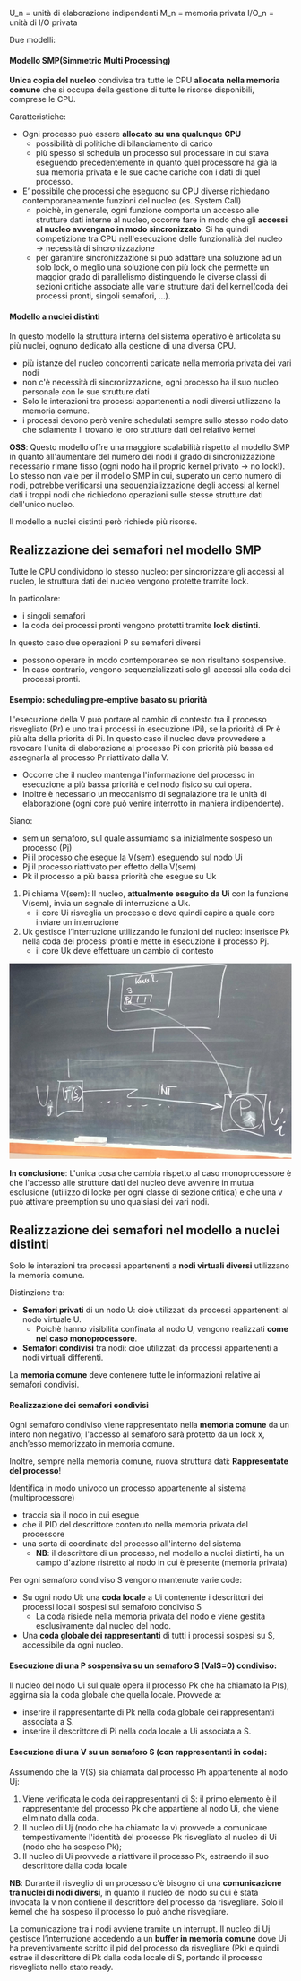 U_n = unità di elaborazione indipendenti
    M_n     = memoria privata
    I/O_n   = unità di I/O privata

Due modelli:
    
#### Modello SMP(Simmetric Multi Processing)
__Unica copia del nucleo__ condivisa tra tutte le CPU __allocata nella memoria comune__ che si occupa della gestione di tutte le risorse disponibili, comprese le CPU.

Caratteristiche:
- Ogni processo può essere __allocato su una qualunque CPU__
    - possibilità di politiche di bilanciamento di carico
    - più spesso si schedula un processo sul processare in cui stava eseguendo precedentemente in quanto quel processore ha già la sua memoria privata e le sue cache cariche con i dati di quel processo.
- E’ possibile che processi che eseguono su CPU diverse richiedano contemporaneamente funzioni del nucleo (es. System Call)
    - poichè, in generale, ogni funzione comporta un accesso alle strutture dati interne al nucleo, occorre fare in modo che gli __accessi al nucleo avvengano in modo sincronizzato__. Si ha quindi competizione tra CPU nell'esecuzione delle funzionalità del nucleo → necessità di sincronizzazione
    - per garantire sincronizzazione si può adattare una soluzione ad un solo lock, o meglio una soluzione con più lock che permette un maggior grado di parallelismo distinguendo le diverse classi di sezioni critiche associate alle varie strutture dati del kernel(coda dei processi pronti, singoli semafori, ...).

#### Modello a nuclei distinti
In questo modello la struttura interna del sistema operativo è articolata su più nuclei, ognuno dedicato alla gestione di una diversa CPU.
- più istanze del nucleo concorrenti caricate nella memoria privata dei vari nodi
- non c'è necessità di sincronizzazione, ogni processo ha il suo nucleo personale con le sue strutture dati
- Solo le interazioni tra processi appartenenti a nodi diversi utilizzano la memoria comune.
- i processi devono però venire schedulati sempre sullo stesso nodo dato che solamente li trovano le loro strutture dati del relativo kernel 

__OSS__: Questo modello offre una maggiore scalabilità rispetto al modello SMP in quanto all'aumentare del numero dei nodi il grado di sincronizzazione necessario rimane fisso (ogni nodo ha il proprio kernel privato -> no lock!). Lo stesso non vale per il modello SMP in cui, superato un certo numero di nodi, potrebbe verificarsi una sequenzializzazione degli accessi al kernel dati i troppi nodi che richiedono operazioni sulle stesse strutture dati dell'unico nucleo.

Il modello a nuclei distinti però richiede più risorse.

## Realizzazione dei semafori nel modello SMP
Tutte le CPU condividono lo stesso nucleo: per sincronizzare gli accessi al nucleo, le struttura dati del nucleo vengono protette tramite lock.

In particolare:
- i singoli semafori
- la coda dei processi pronti
vengono protetti tramite __lock distinti__.

In questo caso due operazioni P su semafori diversi
- possono operare in modo contemporaneo se non risultano sospensive.
- In caso contrario, vengono sequenzializzati solo gli accessi alla coda dei processi pronti.

#### Esempio: scheduling pre-emptive basato su priorità 
L'esecuzione della V può portare al cambio di contesto tra il processo risvegliato (Pr) e uno tra i processi in esecuzione (Pi), se la priorità di Pr è più alta della priorità di Pi. In questo caso il nucleo deve provvedere a revocare l'unità di elaborazione al processo Pi con priorità più bassa ed assegnarla al processo Pr riattivato dalla V.

- Occorre che il nucleo mantenga l'informazione del processo in esecuzione a più bassa priorità e del nodo fisico su cui opera.
- Inoltre è necessario un meccanismo di segnalazione tra le unità di elaborazione (ogni core può venire interrotto in maniera indipendente).

Siano:
- sem un semaforo, sul quale assumiamo sia inizialmente sospeso un processo (Pj)
- Pi il processo che esegue la V(sem) eseguendo sul nodo Ui
- Pj il processo riattivato per effetto della V(sem)
- Pk il processo a più bassa priorità che esegue su Uk

1. Pi chiama V(sem): Il nucleo, __attualmente eseguito da Ui__ con la funzione V(sem), invia un segnale di interruzione a Uk.
    - il core Ui risveglia un processo e deve quindi capire a quale core inviare un interruzione 
2. Uk gestisce l’interruzione utilizzando le funzioni del nucleo: inserisce Pk nella coda dei processi pronti e mette in esecuzione il processo Pj.
    - il core Uk deve effettuare un cambio di contesto

![alt text](immagini/interruzione_inter-core.png)

__In conclusione__: L'unica cosa che cambia rispetto al caso monoprocessore è che l'accesso alle strutture dati del nucleo deve avvenire in mutua esclusione (utilizzo di locke per ogni classe di sezione critica) e che una v può attivare preemption su uno qualsiasi dei vari nodi. 

## Realizzazione dei semafori nel modello a nuclei distinti
Solo le interazioni tra processi appartenenti a __nodi virtuali diversi__ utilizzano la memoria comune.

Distinzione tra:
- __Semafori privati__ di un nodo U: cioè utilizzati da processi appartenenti al nodo virtuale U.
    - Poichè hanno visibilità confinata al nodo U, vengono realizzati __come nel caso monoprocessore__.
- __Semafori condivisi__ tra nodi: cioè utilizzati da processi appartenenti a nodi virtuali differenti.

La __memoria comune__ deve contenere tutte le informazioni relative ai semafori condivisi.

#### Realizzazione dei semafori condivisi
Ogni semaforo condiviso viene rappresentato nella __memoria comune__ da un intero non negativo; l'accesso al semaforo sarà protetto da un lock x,
anch’esso memorizzato in memoria comune.

Inoltre, sempre nella memoria comune, nuova struttura dati: __Rappresentate del processo__!

Identifica in modo univoco un processo appartenente al sistema (multiprocessore)
- traccia sia il nodo in cui esegue
- che il PID del descrittore contenuto nella memoria privata del processore
- una sorta di coordinate del processo all'interno del sistema
    - __NB__: il descrittore di un processo, nel modello a nuclei distinti, ha un campo d'azione ristretto al nodo in cui è presente (memoria privata) 

Per ogni semaforo condiviso S vengono mantenute varie code:
- Su ogni nodo Ui: una __coda locale__ a Ui contenente i descrittori dei processi locali sospesi sul semaforo condiviso S
    - La coda risiede nella memoria privata del nodo e viene gestita esclusivamente dal nucleo del nodo.
- Una __coda globale dei rappresentanti__ di tutti i processi sospesi su S, accessibile da ogni nucleo.

#### Esecuzione di una P sospensiva su un semaforo S (ValS=0) condiviso:
Il nucleo del nodo Ui sul quale opera il processo Pk che ha chiamato la P(s), aggirna sia la coda globale che quella locale. Provvede a:
- inserire il rappresentante di Pk nella coda globale dei rappresentanti associata a S.
- inserire il descrittore di Pi nella coda locale a Ui associata a S.

#### Esecuzione di una V su un semaforo S (con rappresentanti in coda):
Assumendo che la V(S) sia chiamata dal processo Ph appartenente al nodo Uj:
1. Viene verificata le coda dei rappresentanti di S: il primo elemento è il rappresentante del processo Pk che appartiene al nodo Ui, che viene eliminato dalla coda.
2. Il nucleo di Uj (nodo che ha chiamato la v) provvede a comunicare tempestivamente l'identità del processo Pk risvegliato al nucleo di Ui (nodo che ha sospeso Pk);
3. Il nucleo di Ui provvede a riattivare il processo Pk, estraendo il suo descrittore dalla coda locale

__NB__: Durante il risveglio di un processo c'è bisogno di una __comunicazione tra nuclei di nodi diversi__, in quanto il nucleo del nodo su cui è stata invocata la v non contiene il descrittore del processo da risvegliare. Solo il kernel che ha sospeso il processo lo può anche risvegliare.

La comunicazione tra i nodi avviene tramite un interrupt. Il nucleo di Uj gestisce l’interruzione accedendo a un __buffer in memoria comune__ dove Ui ha preventivamente scritto il pid del processo da risvegliare (Pk) e quindi estrae il descrittore di Pk dalla coda locale di S, portando il processo risvegliato nello stato ready.